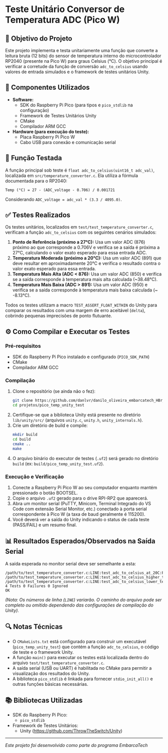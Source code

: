 # Teste Unitário Conversor de Temperatura ADC (Pico W)

## 🎯 Objetivo do Projeto

Este projeto implementa e testa unitariamente uma função que converte a leitura bruta (12 bits) do sensor de temperatura interno do microcontrolador RP2040 (presente na Pico W) para graus Celsius (°C). O objetivo principal é verificar a corretude da função de conversão `adc_to_celsius` usando valores de entrada simulados e o framework de testes unitários Unity.

## 🔧 Componentes Utilizados

- **Software:**
    - SDK do Raspberry Pi Pico (para tipos e `pico_stdlib` na configuração)
    - Framework de Testes Unitários Unity
    - CMake
    - Compilador ARM GCC
- **Hardware (para execução do teste):**
    - Placa Raspberry Pi Pico W 
    - Cabo USB para conexão e comunicação serial

## 🧮 Função Testada

A função principal sob teste é `float adc_to_celsius(uint16_t adc_val)`, localizada em `src/temperature_converter.c`. Ela utiliza a fórmula documentada para o RP2040:

`Temp (°C) = 27 - (ADC_voltage - 0.706) / 0.001721`

Considerando `ADC_voltage = adc_val * (3.3 / 4095.0)`.

## ✅ Testes Realizados

Os testes unitários, localizados em `test/test_temperature_converter.c`, verificam a função `adc_to_celsius` com os seguintes cenários simulados:

1.  **Ponto de Referência (próximo a 27°C):** Usa um valor ADC (876) próximo ao que corresponde a 0.706V e verifica se a saída é próxima a 27°C, calculando o valor exato esperado para essa entrada ADC.
2.  **Temperatura Moderada (próximo a 20°C):** Usa um valor ADC (891) que deve resultar em aproximadamente 20°C e verifica o resultado contra o valor exato esperado para essa entrada.
3.  **Temperatura Mais Alta (ADC < 876):** Usa um valor ADC (850) e verifica se a saída corresponde à temperatura mais alta calculada (~38.48°C).
4.  **Temperatura Mais Baixa (ADC > 891):** Usa um valor ADC (950) e verifica se a saída corresponde à temperatura mais baixa calculada (~ -8.13°C).

Todos os testes utilizam a macro `TEST_ASSERT_FLOAT_WITHIN` do Unity para comparar os resultados com uma margem de erro aceitável (`delta`), cobrindo pequenas imprecisões de ponto flutuante.

## ⚙️ Como Compilar e Executar os Testes

### Pré-requisitos

- SDK do Raspberry Pi Pico instalado e configurado (`PICO_SDK_PATH`)
- CMake
- Compilador ARM GCC

### Compilação

1.  Clone o repositório (se ainda não o fez):
    ```bash
    git clone https://github.com/danlvr/danilo_oliveira_embarcatech_HBr_2025.git
    cd projetos/pico_temp_unity_test
    ```
2.  Certifique-se que a biblioteca Unity está presente no diretório `lib/unity/src/` (arquivos `unity.c`, `unity.h`, `unity_internals.h`).
3.  Crie um diretório de build e compile:
    ```bash
    mkdir build
    cd build
    cmake ..
    make
    ```
4.  O arquivo binário do executor de testes (`.uf2`) será gerado no diretório `build` (ex: `build/pico_temp_unity_test.uf2`).

### Execução e Verificação

1.  Conecte a Raspberry Pi Pico W ao seu computador enquanto mantém pressionado o botão BOOTSEL.
2.  Copie o arquivo `.uf2` gerado para o drive RPI-RP2 que aparecerá.
3.  Abra um monitor serial (PuTTY, Minicom, Terminal Integrado do VS Code com extensão Serial Monitor, etc.) conectado à porta serial correspondente à Pico W (a taxa de baud geralmente é 115200).
4.  Você deverá ver a saída do Unity indicando o status de cada teste (PASS/FAIL) e um resumo final.

## 📊 Resultados Esperados/Observados na Saída Serial

A saída esperada no monitor serial deve ser semelhante a esta:

```/path/to/test_temperature_converter.c:LINE:test_adc_to_celsius_near_reference_point:PASS
/path/to/test_temperature_converter.c:LINE:test_adc_to_celsius_at_20C:PASS
/path/to/test_temperature_converter.c:LINE:test_adc_to_celsius_higher_temp:PASS
/path/to/test_temperature_converter.c:LINE:test_adc_to_celsius_lower_temp:PASS
4 Tests 0 Failures 0 Ignored
OK
```

*(Nota: Os números de linha (`LINE`) variarão. O caminho do arquivo pode ser completo ou omitido dependendo das configurações de compilação do Unity).*

## 🔍 Notas Técnicas

- O `CMakeLists.txt` está configurado para construir um executável (`pico_temp_unity_test`) que contém a função `adc_to_celsius`, o código de teste e o framework Unity.
- A função `main()` para executar os testes está localizada dentro do arquivo `test/test_temperature_converter.c`.
- A saída serial (USB ou UART) é habilitada no CMake para permitir a visualização dos resultados do Unity.
- A biblioteca `pico_stdlib` é linkada para fornecer `stdio_init_all()` e outras funções básicas necessárias.

## 📚 Bibliotecas Utilizadas

- SDK do Raspberry Pi Pico:
    - `pico_stdlib`
- Framework de Testes Unitários:
    - Unity (https://github.com/ThrowTheSwitch/Unity)

---

*Este projeto foi desenvolvido como parte do programa EmbarcaTech*